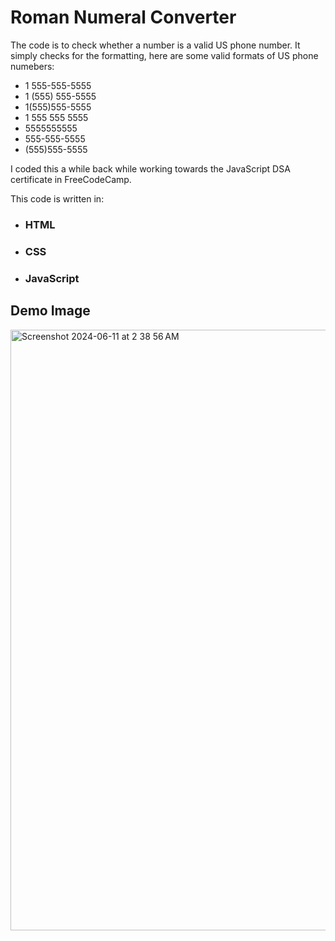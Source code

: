 # Roman Numeral Converter

The code is to check whether a number is a valid US phone number. It simply checks for the formatting, here are some valid formats of US phone numebers:
- 1 555-555-5555
- 1 (555) 555-5555
- 1(555)555-5555
- 1 555 555 5555
- 5555555555
- 555-555-5555
- (555)555-5555

I coded this a while back while working towards the JavaScript DSA certificate in FreeCodeCamp.

This code is written in:
- ### HTML
- ### CSS
- ### JavaScript

## Demo Image
<img width="961" alt="Screenshot 2024-06-11 at 2 38 56 AM" src="https://github.com/aarxa/FreeCodeCamp-DSA-JavaScript-Projects/assets/113505509/b5d60a81-56b6-4de8-84eb-1d9ad6b11fcd">
